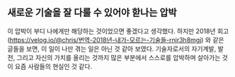 
새로운 기술을 잘 다룰 수 있어야 핟나는 압박
-----

이 압박이 부디 나에게만 해당하는 것이었으면 좋겠다고 생각했다. 하지만 2018년 회고(https://velog.io/@chris/번역-2018년-내가-모르는-기술들-rnjr3h8mgj) 와
같은 글들을 보면, 이 일이 나만 겪는 일은 아닌 것 같아 보였다. 기술자로서의 자기계발, 발전, 그리고 자신의 가치를 올리는 것까지 많은 부분에서 스스로를 
압박하며 살아가는 것이 요즘 사람들의 현실인 것 같다. 
